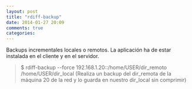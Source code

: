 ```yaml
---
layout: post
title: "rdiff-backup"
date: 2014-01-27 20:09
comments: true
categories: 
---
```

Backups incrementales locales o remotos. La aplicación ha de estar instalada en el cliente y en el servidor.

>$ rdiff-backup --force 192.168.1.20::/home/USER/dir_remoto /home/USER/dir_local (Realiza un backup del dir_remota de la máquina 20 de la red y lo guarda en nuestro dir_local sin comprimir)

